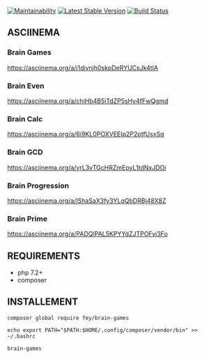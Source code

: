 [![Maintainability](https://api.codeclimate.com/v1/badges/16a1b8e72e31da6364e5/maintainability)](https://codeclimate.com/github/fey/brain-games/maintainability)
[![Latest Stable Version](https://poser.pugx.org/fey/brain-games/v/stable)](https://packagist.org/packages/fey/brain-games)
[![Build Status](https://travis-ci.com/fey/brain-games.svg?branch=master)](https://travis-ci.com/fey/brain-games)


## ASCIINEMA
### Brain Games
https://asciinema.org/a/i1djvnjh0skpDeRYUCsJk4tIA

### Brain Even

https://asciinema.org/a/chiHb4B5iTdZP5sHy4fFwQgmd

### Brain Calc

https://asciinema.org/a/6i9KL0POXVEEIp2P2ptfUsxSq

### Brain GCD

https://asciinema.org/a/yrL3vTGcHRZmEpyL1tdNxJDOi

### Brain Progression

https://asciinema.org/a/lShaSaX3fv3YLqQbDRBj48X8Z

### Brain Prime

https://asciinema.org/a/PADQIPAL5KPYYdZJTPOFvi3Fo

## REQUIREMENTS
* php 7.2+
* composer

## INSTALLEMENT

`composer global require fey/brain-games`

`echo export PATH="$PATH:$HOME/.config/composer/vendor/bin" >> ~/.bashrc`

`brain-games`
